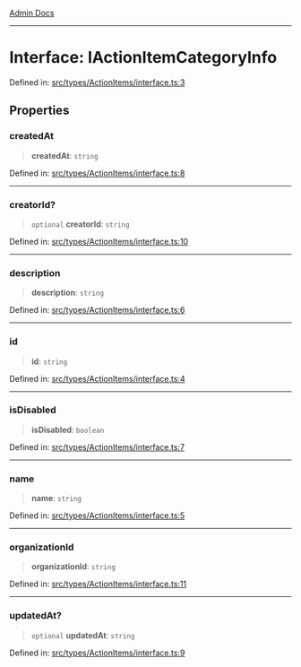[Admin Docs](/)

***

# Interface: IActionItemCategoryInfo

Defined in: [src/types/ActionItems/interface.ts:3](https://github.com/PalisadoesFoundation/talawa-admin/blob/main/src/types/ActionItems/interface.ts#L3)

## Properties

### createdAt

> **createdAt**: `string`

Defined in: [src/types/ActionItems/interface.ts:8](https://github.com/PalisadoesFoundation/talawa-admin/blob/main/src/types/ActionItems/interface.ts#L8)

***

### creatorId?

> `optional` **creatorId**: `string`

Defined in: [src/types/ActionItems/interface.ts:10](https://github.com/PalisadoesFoundation/talawa-admin/blob/main/src/types/ActionItems/interface.ts#L10)

***

### description

> **description**: `string`

Defined in: [src/types/ActionItems/interface.ts:6](https://github.com/PalisadoesFoundation/talawa-admin/blob/main/src/types/ActionItems/interface.ts#L6)

***

### id

> **id**: `string`

Defined in: [src/types/ActionItems/interface.ts:4](https://github.com/PalisadoesFoundation/talawa-admin/blob/main/src/types/ActionItems/interface.ts#L4)

***

### isDisabled

> **isDisabled**: `boolean`

Defined in: [src/types/ActionItems/interface.ts:7](https://github.com/PalisadoesFoundation/talawa-admin/blob/main/src/types/ActionItems/interface.ts#L7)

***

### name

> **name**: `string`

Defined in: [src/types/ActionItems/interface.ts:5](https://github.com/PalisadoesFoundation/talawa-admin/blob/main/src/types/ActionItems/interface.ts#L5)

***

### organizationId

> **organizationId**: `string`

Defined in: [src/types/ActionItems/interface.ts:11](https://github.com/PalisadoesFoundation/talawa-admin/blob/main/src/types/ActionItems/interface.ts#L11)

***

### updatedAt?

> `optional` **updatedAt**: `string`

Defined in: [src/types/ActionItems/interface.ts:9](https://github.com/PalisadoesFoundation/talawa-admin/blob/main/src/types/ActionItems/interface.ts#L9)

